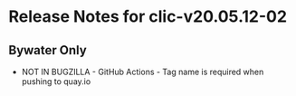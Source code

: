 
# Release Notes for clic-v20.05.12-02

## Bywater Only

- NOT IN BUGZILLA - GitHub Actions - Tag name is required when pushing to quay.io


